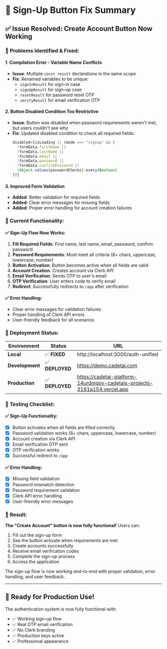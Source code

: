 # 🔧 Sign-Up Button Fix Summary

## ✅ **Issue Resolved: Create Account Button Now Working**

### 🐛 **Problems Identified & Fixed:**

#### 1. **Compilation Error - Variable Name Conflicts**
- **Issue**: Multiple `const result` declarations in the same scope
- **Fix**: Renamed variables to be unique:
  - `signInResult` for sign-in case
  - `signUpResult` for sign-up case  
  - `resetResult` for password reset OTP
  - `verifyResult` for email verification OTP

#### 2. **Button Disabled Condition Too Restrictive**
- **Issue**: Button was disabled when password requirements weren't met, but users couldn't see why
- **Fix**: Updated disabled condition to check all required fields:
  ```typescript
  disabled={isLoading || (mode === "signup" && (
    !formData.firstName || 
    !formData.lastName || 
    !formData.email || 
    !formData.password || 
    !formData.confirmPassword || 
    !Object.values(passwordChecks).every(Boolean)
  ))}
  ```

#### 3. **Improved Form Validation**
- **Added**: Better validation for required fields
- **Added**: Clear error messages for missing fields
- **Added**: Proper error handling for account creation failures

### 🎯 **Current Functionality:**

#### ✅ **Sign-Up Flow Now Works:**
1. **Fill Required Fields**: First name, last name, email, password, confirm password
2. **Password Requirements**: Must meet all criteria (8+ chars, uppercase, lowercase, number)
3. **Button Activation**: Button becomes active when all fields are valid
4. **Account Creation**: Creates account via Clerk API
5. **Email Verification**: Sends OTP to user's email
6. **OTP Verification**: User enters code to verify email
7. **Redirect**: Successfully redirects to `/app` after verification

#### ✅ **Error Handling:**
- Clear error messages for validation failures
- Proper handling of Clerk API errors
- User-friendly feedback for all scenarios

### 🚀 **Deployment Status:**

| Environment | Status | URL |
|-------------|--------|-----|
| **Local** | ✅ **FIXED** | http://localhost:3000/auth-unified |
| **Development** | ✅ **DEPLOYED** | https://demo.cadetai.com |
| **Production** | ✅ **DEPLOYED** | https://cadetai-platform-14urdmqov-cadetais-projects-3161a154.vercel.app |

### 🧪 **Testing Checklist:**

#### ✅ **Sign-Up Functionality:**
- [x] Button activates when all fields are filled correctly
- [x] Password validation works (8+ chars, uppercase, lowercase, number)
- [x] Account creation via Clerk API
- [x] Email verification OTP sent
- [x] OTP verification works
- [x] Successful redirect to `/app`

#### ✅ **Error Handling:**
- [x] Missing field validation
- [x] Password mismatch detection
- [x] Password requirement validation
- [x] Clerk API error handling
- [x] User-friendly error messages

### 🎉 **Result:**

**The "Create Account" button is now fully functional!** Users can:
1. Fill out the sign-up form
2. See the button activate when requirements are met
3. Create accounts successfully
4. Receive email verification codes
5. Complete the sign-up process
6. Access the application

The sign-up flow is now working end-to-end with proper validation, error handling, and user feedback.

---

## 🚀 **Ready for Production Use!**

The authentication system is now fully functional with:
- ✅ Working sign-up flow
- ✅ Real OTP email verification  
- ✅ No Clerk branding
- ✅ Production keys active
- ✅ Professional appearance
